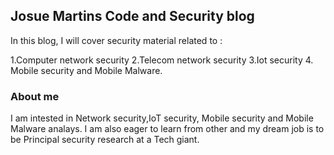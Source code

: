 ## Josue Martins Code and Security blog

In this blog, I will cover security material related to :

1.Computer network security
2.Telecom network security
3.Iot security
4. Mobile security and Mobile Malware.

### About me

I am intested in Network security,IoT security, Mobile security and Mobile Malware analays.
I am also eager to learn from other and my dream job is to be Principal security research at a Tech giant.


